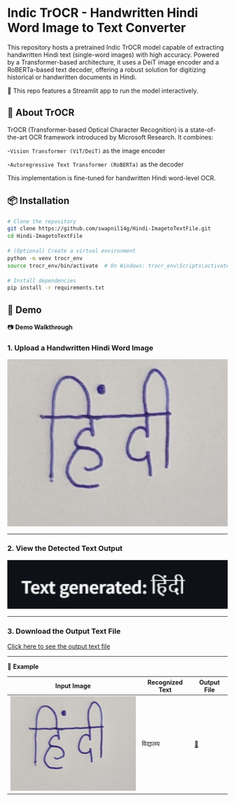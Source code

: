 # Indic TrOCR - Handwritten Hindi Word Image to Text Converter
This repository hosts a pretrained Indic TrOCR model capable of extracting handwritten Hindi text (single-word images) with high accuracy. Powered by a Transformer-based architecture, it uses a DeiT image encoder and a RoBERTa-based text decoder, offering a robust solution for digitizing historical or handwritten documents in Hindi.

🚀 This repo features a Streamlit app to run the model interactively.

## 🧠 About TrOCR
TrOCR (Transformer-based Optical Character Recognition) is a state-of-the-art OCR framework introduced by Microsoft Research. It combines:

-`Vision Transformer (ViT/DeiT)` as the image encoder

-`Autoregressive Text Transformer (RoBERTa)` as the decoder

This implementation is fine-tuned for handwritten Hindi word-level OCR.

## 📦 Installation

```bash
# Clone the repository
git clone https://github.com/swapnil14g/Hindi-ImagetoTextFile.git
cd Hindi-ImagetoTextFile

# (Optional) Create a virtual environment
python -m venv trocr_env
source trocr_env/bin/activate  # On Windows: trocr_env\Scripts\activate

# Install dependencies
pip install -r requirements.txt
```

## 🧪 Demo

📷 **Demo Walkthrough**

### 1. Upload a Handwritten Hindi Word Image

<img src="https://raw.githubusercontent.com/swapnil14g/Hindi-ImagetoTextFile/refs/heads/main/image.png" width="600"/>

---

### 2. View the Detected Text Output

<img src="https://raw.githubusercontent.com/swapnil14g/Hindi-ImagetoTextFile/refs/heads/main/text_generate.png" width="600"/>

---

### 3. Download the Output Text File

[Click here to see the output text file](https://raw.githubusercontent.com/swapnil14g/Hindi-ImagetoTextFile/main/generated_text.txt)

---

📝 **Example**

| Input Image | Recognized Text | Output File |
|-------------|------------------|------------------|
| ![input](image.png) | विद्यालय | [📄](https://raw.githubusercontent.com/swapnil14g/Hindi-ImagetoTextFile/main/generated_text.txt)
